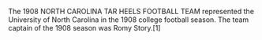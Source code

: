 The 1908 NORTH CAROLINA TAR HEELS FOOTBALL TEAM represented the University of North Carolina in the 1908 college football season. The team captain of the 1908 season was Romy Story.[1]
